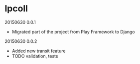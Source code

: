 # lpcoll

20150630 0.0.1
* Migrated part of the project from Play Framework to Django

20150630 0.0.2
* Added new transit feature
* TODO validation, tests
